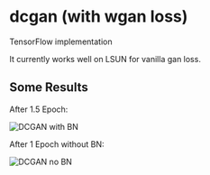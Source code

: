# dcgan (with wgan loss)
TensorFlow implementation

It currently works well on LSUN for vanilla gan loss.

## Some Results  

After 1.5 Epoch:

![DCGAN with BN](https://github.com/lovecambi/dcgan/blob/master/imgs/dcgan_BN1.5ep.jpg)

After 1 Epoch without BN:

![DCGAN no BN](https://github.com/lovecambi/dcgan/blob/master/imgs/dcgan_noBN1ep.jpg)
